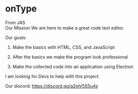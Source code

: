 # onType

From JAS
<br>
Our Mission
We are here to make a great code text editor.

Our goals:

1. Make the basics with HTML, CSS, and JavaScript

2. After the basics we make the program look professional

3. Make the collected code into an application using Electron

I am looking for Devs to help with this project. 

Our discord: https://discord.gg/a2mV5S5u4s

